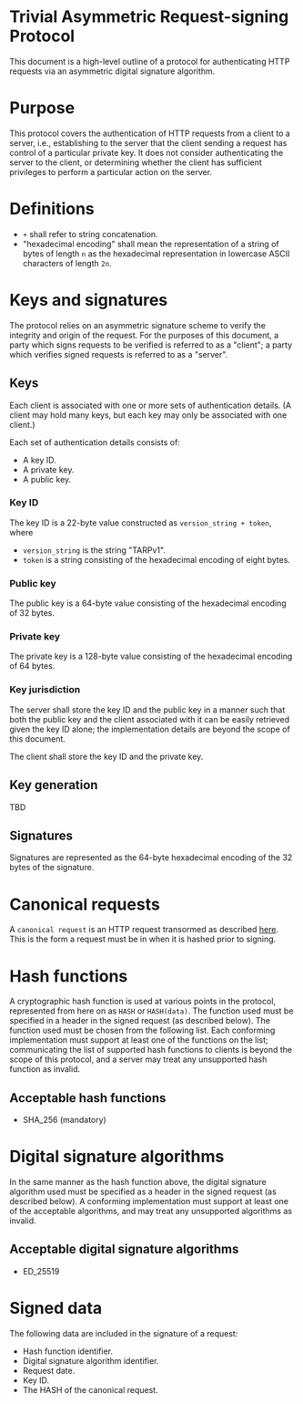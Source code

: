 # Trivial Asymmetric Request-signing Protocol

This document is a high-level outline of a protocol for authenticating
HTTP requests via an asymmetric digital signature algorithm.

# Purpose

This protocol covers the authentication of HTTP requests from a client
to a server, i.e., establishing to the server that the client sending
a request has control of a particular private key. It does not consider
authenticating the server to the client, or determining whether the
client has sufficient privileges to perform a particular action on the
server.

# Definitions

 - `+` shall refer to string concatenation.
 - "hexadecimal encoding" shall mean the representation of a string of
   bytes of length `n` as the hexadecimal representation in lowercase
   ASCII characters of length `2n`.

# Keys and signatures

The protocol relies on an asymmetric signature scheme to verify the
integrity and origin of the request. For the purposes of this
document, a party which signs requests to be verified is referred to
as a "client"; a party which verifies signed requests is referred to
as a "server".

## Keys

Each client is associated with one or more sets of authentication
details. (A client may hold many keys, but each key may only be
associated with one client.)

Each set of authentication details consists of:

 - A key ID.
 - A private key.
 - A public key.

### Key ID

The key ID is a 22-byte value constructed as `version_string + token`,
where

 - `version_string` is the string "TARPv1".
 - `token` is a string consisting of the hexadecimal encoding of eight
   bytes.

### Public key

The public key is a 64-byte value consisting of the hexadecimal
encoding of 32 bytes.

### Private key

The private key is a 128-byte value consisting of the hexadecimal
encoding of 64 bytes.

### Key jurisdiction

The server shall store the key ID and the public key in a manner such
that both the public key and the client associated with it can be
easily retrieved given the key ID alone; the implementation details
are beyond the scope of this document.

The client shall store the key ID and the private key.

## Key generation

TBD

## Signatures

Signatures are represented as the 64-byte hexadecimal encoding of the
32 bytes of the signature.

# Canonical requests

A `canonical request` is an HTTP request transormed as described
[here](canonical-request.md). This is the form a request must be in
when it is hashed prior to signing.

# Hash functions

A cryptographic hash function is used at various points in the
protocol, represented from here on as `HASH` or `HASH(data)`. The function used
must be specified in a header in the signed request (as described
below). The function used must be chosen from the following list. Each
conforming implementation must support at least one of the functions
on the list; communicating the list of supported hash functions to
clients is beyond the scope of this protocol, and a server may treat
any unsupported hash function as invalid.

## Acceptable hash functions

 - SHA_256 (mandatory)

# Digital signature algorithms

In the same manner as the hash function above, the digital signature
algorithm used must be specified as a header in the signed request (as
described below). A conforming implementation must support at least
one of the acceptable algorithms, and may treat any unsupported
algorithms as invalid.

## Acceptable digital signature algorithms

 - ED_25519

# Signed data

The following data are included in the signature of a request:

 - Hash function identifier.
 - Digital signature algorithm identifier.
 - Request date.
 - Key ID.
 - The HASH of the canonical request.
